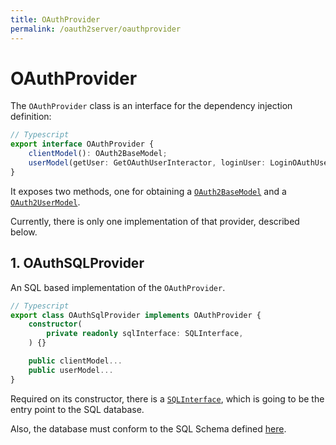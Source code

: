 ```yaml
---
title: OAuthProvider
permalink: /oauth2server/oauthprovider
---
```


# OAuthProvider

The `OAuthProvider` class is an interface for the dependency injection definition:

```typescript
// Typescript
export interface OAuthProvider {
    clientModel(): OAuth2BaseModel;
    userModel(getUser: GetOAuthUserInteractor, loginUser: LoginOAuthUserInteractor): OAuth2UserModel;
}
```

It exposes two methods, one for obtaining a [`OAuth2BaseModel`](OAuth2ServerModels.md) and a [`OAuth2UserModel`](OAuth2ServerModels.md).

Currently, there is only one implementation of that provider, described below.

## 1. OAuthSQLProvider

An SQL based implementation of the `OAuthProvider`.

```typescript
// Typescript
export class OAuthSqlProvider implements OAuthProvider {
    constructor(
        private readonly sqlInterface: SQLInterface,
    ) {}

    public clientModel...
    public userModel...
}
```

Required on its constructor, there is a [`SQLInterface`](SQLInterface.md), which is going to be the entry point to the SQL database.

Also, the database must conform to the SQL Schema defined [here](SQLSchema.md).